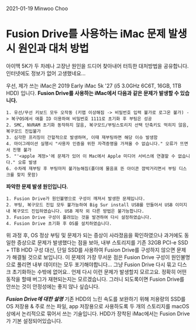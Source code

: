 2021-01-19 Minwoo Choo

# Fusion Drive를 사용하는 iMac 문제 발생시 원인과 대처 방법

아이맥 5K가 두 차례나 고장난 원인을 드디어 찾아내어 터득한 대처방법을 공유합니다.
인터넷에도 정보가 없어 고생했네요...

우선, 제가 쓰는 iMac은 2019 Early iMac 5k '27 (i5 3.0GHz 6C6T, 16GB, 1TB HDD) 입니다.
**Fusion Drive를 사용하는 iMac에서 다음과 같은 문제가 발생할 수 있습니다.**
```
1. 유선/무선 키보드 모두 오작동 (키맵 이상해짐 -> 비밀번호 입력 불가로 로그온 불가) -> 복구OS에서 애플 ID 이용하여 비밀번호 1111로 초기화 후 부팅은 성공
2. SMC, NVRAM 초기화 동작하지 않음, 복구모드/부팅스토리지 선택 단축키도 먹히지 않음, 복구모드 진입불가
3. 심각한 프리징이 간헐적으로 발생하며, 이때 재부팅하면 해당 이슈 발생함
4. 마이그레이션 실행시 "사용자 인증을 위한 자격증명을 가져올 수 없습니다." 오류가 뜨면서 진행 불가
5. "'<apple 계정>'에 문제가 있어 이 Mac에서 Apple 미디어 서비스에 연결할 수 없습니다." 오류 발생
6. 수차례 재부팅 후 부팅마저 불가능해짐(폴더에 물음표 뜬 아이콘 깜박거리면서 부팅 디스크를 찾지 못함)
```

**파악한 문제 발생 원인입니다.**
```
1. Fusion Drive가 원인불명으로 구성이 깨져서 발생한 문제입니다.
2. 부팅, 복구모드 진입 모두 불가능하여 Big Sur install USB를 만들어서 USB 이미지 내 복구모드 진입하였습니다. USB 제작 외 다른 방법은 불가능합니다.
3. Fusion Drive 구성이 풀려있는 것을 발견하여 다시 설정하였습니다.
4. Fusion Drive 초기화 후 OS를 설치하였습니다.
```
 
위 과정 후, OS 정상 부팅 및 문제가 되는 증상이 사라졌음을 확인하였으나 과거에도 동일한 증상으로 문제가 발생했다는 점을 보아,
내부 스토리지를 기존 32GB PCI-e SSD + 1TB HDD 구성 대신, 단일 SSD를 사용하여 Fusion Drive를 구성하지 않으면 문제가 해결될 것으로 보입니다.
이 문제의 가장 무서운 점은 Fusion Drive 구성이 원인불명으로 풀리면 내부 데이터는 모두 포기해야합니다...
그냥 Fusion Drive 다시 묶고 디스크 초기화하는 수밖에 없어요..
언제 다시 이런 문제가 발생할지 모르고요. 정확히 어떤 동작을 할때 버그가 재현되는지는 모르겠습니다.
그러니 되도록이면 Fusion Drive를 안쓰는 것이 안정성에는 좋지 않나 싶습니다.

***Fusion Drive에 대한 설명***
기존 HDD의 느린 속도를 보완하기 위해 저용량의 SSD를 OS 저장용 & 주로 쓰는 파일, app 저장용으로 사용하도록 두 개의 스토리지를 macOS 상에서 논리적으로 묶어서 쓰는 기술입니다.
HDD가 장착된 iMac에서는 Fusion Drive가 기본 설정되어있습니다.
